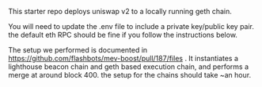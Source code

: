 This starter repo deploys uniswap v2 to a locally running geth chain.

You will need to update the .env file to include a private key/public key pair.  the default eth RPC should be fine if you follow the instructions below.

The setup we performed is documented in https://github.com/flashbots/mev-boost/pull/187/files .  It instantiates a lighthouse beacon chain
and geth based execution chain, and performs a merge at around block 400.  the setup for the chains should take ~an hour.

